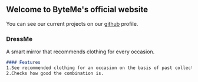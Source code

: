 ## Welcome to ByteMe's official website

You can see our current projects on our [github](https://github.com/team-byteMe) profile. 

### DressMe

A smart mirror that recommends clothing for every occasion.

```markdown
#### Features
1.See recommended clothing for an occasion on the basis of past collection of photos.
2.Checks how good the combination is.

